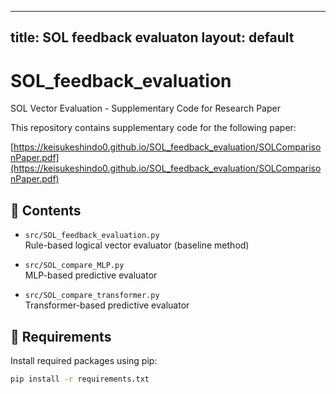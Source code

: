 
---
title: SOL feedback evaluaton
layout: default
---

# SOL_feedback_evaluation

SOL Vector Evaluation - Supplementary Code for Research Paper

This repository contains supplementary code for the following paper:

[https://keisukeshindo0.github.io/SOL_feedback_evaluation/SOLComparisonPaper.pdf](https://keisukeshindo0.github.io/SOL_feedback_evaluation/SOLComparisonPaper.pdf)

## 📁 Contents

- `src/SOL_feedback_evaluation.py`  
  Rule-based logical vector evaluator (baseline method)

- `src/SOL_compare_MLP.py`  
  MLP-based predictive evaluator

- `src/SOL_compare_transformer.py`  
  Transformer-based predictive evaluator

## 🔧 Requirements

Install required packages using pip:

```bash
pip install -r requirements.txt

